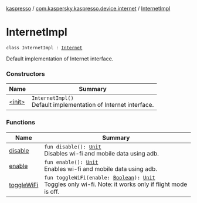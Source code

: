 [kaspresso](../../index.md) / [com.kaspersky.kaspresso.device.internet](../index.md) / [InternetImpl](./index.md)

# InternetImpl

`class InternetImpl : `[`Internet`](../-internet/index.md)

Default implementation of Internet interface.

### Constructors

| Name | Summary |
|---|---|
| [&lt;init&gt;](-init-.md) | `InternetImpl()`<br>Default implementation of Internet interface. |

### Functions

| Name | Summary |
|---|---|
| [disable](disable.md) | `fun disable(): `[`Unit`](https://kotlinlang.org/api/latest/jvm/stdlib/kotlin/-unit/index.html)<br>Disables wi-fi and mobile data using adb. |
| [enable](enable.md) | `fun enable(): `[`Unit`](https://kotlinlang.org/api/latest/jvm/stdlib/kotlin/-unit/index.html)<br>Enables wi-fi and mobile data using adb. |
| [toggleWiFi](toggle-wi-fi.md) | `fun toggleWiFi(enable: `[`Boolean`](https://kotlinlang.org/api/latest/jvm/stdlib/kotlin/-boolean/index.html)`): `[`Unit`](https://kotlinlang.org/api/latest/jvm/stdlib/kotlin/-unit/index.html)<br>Toggles only wi-fi. Note: it works only if flight mode is off. |
